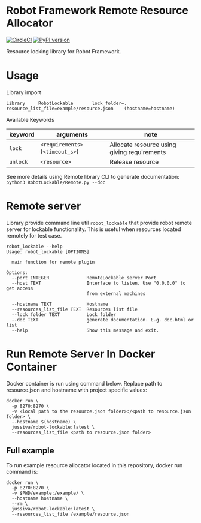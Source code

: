 # Robot Framework Remote Resource Allocator

[![CircleCI](https://circleci.com/gh/jupe/robot-lockable/tree/master.svg?style=svg)](https://circleci.com/gh/jupe/robot-lockable/tree/master)
[![PyPI version](https://badge.fury.io/py/robot-lockable.svg)](https://pypi.org/project/robot-lockable/)

Resource locking library for Robot Framework.

# Usage

Library import
```
Library     RobotLockable       lock_folder=.   resource_list_file=example/resource.json    (hostname=hostname)
```

Available Keywords

| keyword | arguments | note | 
|---------|----|----|
| `lock` | `<requirements>` (`<timeout_s>`)   | Allocate resource using giving requirements |
| `unlock` | `<resource>` | Release resource |

See more details using Remote library CLI to generate documentation:
`python3 RobotLockable/Remote.py --doc`

# Remote server

Library provide command line util `robot_lockable` that provide robot remote 
server for lockable functionality. 
This is useful when resources located remotely 
for test case.

```
robot_lockable --help
Usage: robot_lockable [OPTIONS]

  main function for remote plugin

Options:
  --port INTEGER              RemoteLockable server Port
  --host TEXT                 Interface to listen. Use "0.0.0.0" to get access
                              from external machines

  --hostname TEXT             Hostname
  --resources_list_file TEXT  Resources list file
  --lock_folder TEXT          Lock folder
  --doc TEXT                  generate documentation. E.g. doc.html or list
  --help                      Show this message and exit.
```

# Run Remote Server In Docker Container

Docker container is run using command below. Replace path to resource.json and hostname with project specific values:

    docker run \
      -p 8270:8270 \
      -v <local path to the resource.json folder>:/<path to resource.json folder> \
      --hostname $(hostname) \
      jussiva/robot-lockable:latest \
      --resources_list_file <path to resource.json folder>

## Full example

To run example resource allocator located in this repository, docker run command is:

    docker run \
      -p 8270:8270 \
      -v $PWD/example:/example/ \
      --hostname hostname \
      --rm \
      jussiva/robot-lockable:latest \
      --resources_list_file /example/resource.json
